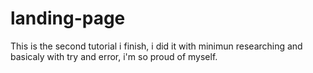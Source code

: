 # landing-page

This is the second tutorial i finish, i did it with minimun researching and basicaly with try and error, i'm so proud of myself.
